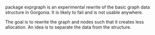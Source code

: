 package exprgraph is an experimental rewrite of the basic graph data structure in Gorgonia. It is likely to fail and is not usable anywhere.

The goal is to rewrite the graph and nodes such that it creates less allocation. An idea is to separate the data from the structure.
